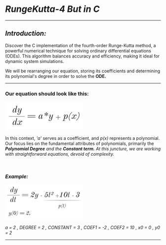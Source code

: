 # <em>RungeKutta-4 But in C</em>
<hr>
<h2><i>Introduction:</i></h2>
<p>Discover the C implementation of the fourth-order Runge-Kutta method, a powerful numerical technique for solving ordinary differential equations (ODEs). This algorithm balances accuracy and efficiency, making it ideal for dynamic system simulations.</p>
<p>We will be rearranging our equation, storing its coefficients and determining its polynomial's degree in order to solve the <strong>ODE.</strong></p>
<hr>

### Our equation should look like this:
<img src="./img/img1.png" width=50% height=50%>
<p>In this context, <i>'a'</i> serves as a coefficient, and <i>p(x)</i> represents a polynomial. Our focus lies on the fundamental attributes of polynomials, primarily the <em><strong>Polynomial Degree</strong> and the <strong>Constant term.</strong><em> At this juncture, we are working with straightforward equations, devoid of complexity.</p><br>
  
### Example:
<img src="./img/img2.png" width=50% height=50%><br>
<p>a = 2 ,  DEGREE = 2 ,  CONSTANT = 3 ,  COEF1 = -2 ,  COEF2 = 10 ,  x0 = 0 ,  y0 = 2</p>
<hr>
